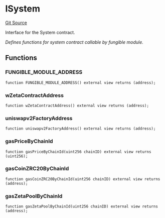 # ISystem
[Git Source](https://github.com/zeta-chain/protocol-contracts/blob/dedf2ca4d335fe85937fd686450fecebb5456bc9/contracts/zevm/interfaces/ISystem.sol)

Interface for the System contract.

*Defines functions for system contract callable by fungible module.*


## Functions
### FUNGIBLE_MODULE_ADDRESS


```solidity
function FUNGIBLE_MODULE_ADDRESS() external view returns (address);
```

### wZetaContractAddress


```solidity
function wZetaContractAddress() external view returns (address);
```

### uniswapv2FactoryAddress


```solidity
function uniswapv2FactoryAddress() external view returns (address);
```

### gasPriceByChainId


```solidity
function gasPriceByChainId(uint256 chainID) external view returns (uint256);
```

### gasCoinZRC20ByChainId


```solidity
function gasCoinZRC20ByChainId(uint256 chainID) external view returns (address);
```

### gasZetaPoolByChainId


```solidity
function gasZetaPoolByChainId(uint256 chainID) external view returns (address);
```

